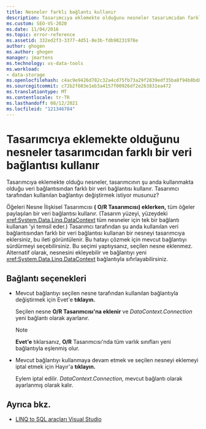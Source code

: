 ```yaml
---
title: Nesneler farklı bağlantı kullanır
description: Tasarımcıya eklemekte olduğunu nesneler tasarımcıdan farklı bir veri bağlantısı kullanır. Bu çalışma Visual Studio O/R Tasarımcısı iletisiyle ilgili bilgileri görüntüleme.
ms.custom: SEO-VS-2020
ms.date: 11/04/2016
ms.topic: error-reference
ms.assetid: 332ed2f3-3377-4d51-8e3b-fdb98231978e
author: ghogen
ms.author: ghogen
manager: jmartens
ms.technology: vs-data-tools
ms.workload:
- data-storage
ms.openlocfilehash: c4ac9e9426d782c32a4cd75fb73a29f2839edf35ba8f94b8bd8708cc3223a622
ms.sourcegitcommit: c72b2f603e1eb3a4157f00926df2e263831ea472
ms.translationtype: MT
ms.contentlocale: tr-TR
ms.lasthandoff: 08/12/2021
ms.locfileid: "121346784"
---
```

# <a name="the-objects-you-are-adding-to-the-designer-use-a-different-data-connection-than-the-designer"></a>Tasarımcıya eklemekte olduğunu nesneler tasarımcıdan farklı bir veri bağlantısı kullanır

Tasarımcıya eklemekte olduğu nesneler, tasarımcının şu anda kullanmakta olduğu veri bağlantısından farklı bir veri bağlantısı kullanır. Tasarımcı tarafından kullanılan bağlantıyı değiştirmek istiyor musunuz?

Öğeleri Nesne İlişkisel Tasarımcısı **(** **O/R Tasarımcısı) eklerken,** tüm öğeler paylaşılan bir veri bağlantısı kullanır. (Tasarım yüzeyi, yüzeydeki <xref:System.Data.Linq.DataContext> tüm nesneler için tek bir bağlantı kullanan 'yi temsil eder.) Tasarımcı tarafından şu anda kullanılan veri bağlantısından farklı bir veri bağlantısı kullanan bir nesneyi tasarımcıya eklersiniz, bu ileti görüntülenir. Bu hatayı çözmek için mevcut bağlantıyı sürdürmeyi seçebilirsiniz. Bu seçimi yaptıysanız, seçilen nesne eklenmez. Alternatif olarak, nesnesini ekleyebilir ve bağlantıyı yeni <xref:System.Data.Linq.DataContext> bağlantıyla sıfırlayabilirsiniz.

## <a name="connection-options"></a>Bağlantı seçenekleri

- Mevcut bağlantıyı seçilen nesne tarafından kullanılan bağlantıyla değiştirmek için Evet'e **tıklayın.**

   Seçilen nesne **O/R Tasarımcısı'na eklenir** ve *DataContext.Connection* yeni bağlantı olarak ayarlanır.

   > [!NOTE]
   > **Evet'e** tıklarsanız, **O/R** Tasarımcısı'nda tüm varlık sınıfları yeni bağlantıyla eşlenmiş olur.

- Mevcut bağlantıyı kullanmaya devam etmek ve seçilen nesneyi eklemeyi iptal etmek için Hayır'a **tıklayın.**

   Eylem iptal edilir. *DataContext.Connection,* mevcut bağlantı olarak ayarlanmış olarak kalır.

## <a name="see-also"></a>Ayrıca bkz.

- [LINQ to SQL araçları Visual Studio](../data-tools/linq-to-sql-tools-in-visual-studio2.md)
